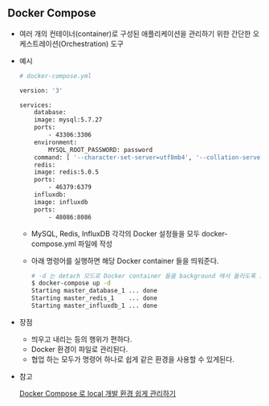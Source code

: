 ## Docker Compose
- 여러 개의 컨테이너(container)로 구성된 애플리케이션을 관리하기 위한 간단한 오케스트레이션(Orchestration) 도구
- 예시

    ```bash
    # docker-compose.yml

    version: '3'

    services:
        database:
        image: mysql:5.7.27
        ports:
            - 43306:3306
        environment:
            MYSQL_ROOT_PASSWORD: password
        command: [ '--character-set-server=utf8mb4', '--collation-server=utf8mb4_unicode_ci' ]
        redis:
        image: redis:5.0.5
        ports:
            - 46379:6379
        influxdb:
        image: influxdb
        ports:
            - 48086:8086
    ```

    - MySQL, Redis, InfluxDB 각각의 Docker 설정들을 모두 docker-compose.yml 파일에 작성
    - 아래 명령어를 실행하면 해당 Docker container 들을 띄워준다.

        ```bash
        # -d 는 detach 모드로 Docker container 들을 background 에서 돌리도록 함.
        $ docker-compose up -d
        Starting master_database_1 ... done
        Starting master_redis_1    ... done
        Starting master_influxdb_1 ... done
        ```

- 장점
    - 띄우고 내리는 등의 행위가 편하다.
    - Docker 환경이 파일로 관리된다.
    - 협업 하는 모두가 명령어 하나로 쉽게 같은 환경을 사용할 수 있게된다.
- 참고

    [Docker Compose 로 local 개발 환경 쉽게 관리하기](https://blog.gangnamunni.com/post/docker-compose-for-local-env/)